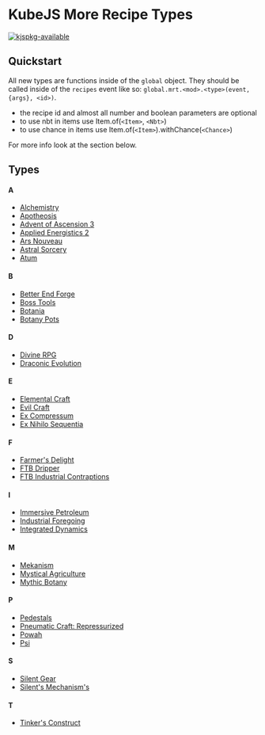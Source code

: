 
# KubeJS More Recipe Types

[![kjspkg-available](https://github-production-user-asset-6210df.s3.amazonaws.com/79367505/250114674-fb848719-d52e-471b-a6cf-2c0ea6729f1c.svg)](https://kjspkglookup.modernmodpacks.site/#more-recipe-types)

## Quickstart

All new types are functions inside of the `global` object. They should be called inside of the `recipes` event like so: `global.mrt.<mod>.<type>(event, {args}, <id>)`. 

- the recipe id and almost all number and boolean parameters are optional
- to use nbt in items use Item.of(`<Item>`, `<Nbt>`)
- to use chance in items use Item.of(`<Item>`).withChance(`<Chance>`)

For more info look at the section below.

## Types

#### A

- [Alchemistry](https://github.com/gcatkjspkgs/kubejs-more-recipe-types/blob/main/docs/alchemistry.md)
- [Apotheosis](https://github.com/gcatkjspkgs/kubejs-more-recipe-types/blob/main/docs/apotheosis.md)
- [Advent of Ascension 3](https://github.com/gcatkjspkgs/kubejs-more-recipe-types/blob/main/docs/aoa3.md)
- [Applied Energistics 2](https://github.com/gcatkjspkgs/kubejs-more-recipe-types/blob/main/docs/appliedenergistics2.md)
- [Ars Nouveau](https://github.com/gcatkjspkgs/kubejs-more-recipe-types/blob/main/docs/ars_nouveau.md)
- [Astral Sorcery](https://github.com/gcatkjspkgs/kubejs-more-recipe-types/blob/main/docs/astralsorcery.md)
- [Atum](https://github.com/gcatkjspkgs/kubejs-more-recipe-types/blob/main/docs/atum.md)

#### B

- [Better End Forge](https://github.com/gcatkjspkgs/kubejs-more-recipe-types/blob/main/docs/betterendforge.md)
- [Boss Tools](https://github.com/gcatkjspkgs/kubejs-more-recipe-types/blob/main/docs/boss_tools.md)
- [Botania](https://github.com/gcatkjspkgs/kubejs-more-recipe-types/blob/main/docs/botania.md)
- [Botany Pots](https://github.com/gcatkjspkgs/kubejs-more-recipe-types/blob/main/docs/botanypots.md)

#### D

- [Divine RPG](https://github.com/gcatkjspkgs/kubejs-more-recipe-types/blob/main/docs/divinerpg.md)
- [Draconic Evolution](https://github.com/gcatkjspkgs/kubejs-more-recipe-types/blob/main/docs/draconicevolution.md)

#### E

- [Elemental Craft](https://github.com/gcatkjspkgs/kubejs-more-recipe-types/blob/main/docs/elementalcraft.md)
- [Evil Craft](https://github.com/gcatkjspkgs/kubejs-more-recipe-types/blob/main/docs/evilcraft.md)
- [Ex Compressum](https://github.com/gcatkjspkgs/kubejs-more-recipe-types/blob/main/docs/excompressum.md)
- [Ex Nihilo Sequentia](https://github.com/gcatkjspkgs/kubejs-more-recipe-types/blob/main/docs/exnihilosequentia.md)

#### F

- [Farmer's Delight](https://github.com/gcatkjspkgs/kubejs-more-recipe-types/blob/main/docs/farmersdelight.md)
- [FTB Dripper](https://github.com/gcatkjspkgs/kubejs-more-recipe-types/blob/main/docs/ftbdripper.md)
- [FTB Industrial Contraptions](https://github.com/gcatkjspkgs/kubejs-more-recipe-types/blob/main/docs/ftbic.md)

#### I

- [Immersive Petroleum](https://github.com/gcatkjspkgs/kubejs-more-recipe-types/blob/main/docs/immersivepetroleum.md)
- [Industrial Foregoing](https://github.com/gcatkjspkgs/kubejs-more-recipe-types/blob/main/docs/industrialforegoing.md)
- [Integrated Dynamics](https://github.com/gcatkjspkgs/kubejs-more-recipe-types/blob/main/docs/integrateddynamics.md)

#### M

- [Mekanism](https://github.com/gcatkjspkgs/kubejs-more-recipe-types/blob/main/docs/mekanism.md)
- [Mystical Agriculture](https://github.com/gcatkjspkgs/kubejs-more-recipe-types/blob/main/docs/mysticalagriculture.md)
- [Mythic Botany](https://github.com/gcatkjspkgs/kubejs-more-recipe-types/blob/main/docs/mythicbotany.md)

#### P

- [Pedestals](https://github.com/gcatkjspkgs/kubejs-more-recipe-types/blob/main/docs/pedestals.md)
- [Pneumatic Craft: Repressurized](https://github.com/gcatkjspkgs/kubejs-more-recipe-types/blob/main/docs/pneumaticcraft.md)
- [Powah](https://github.com/gcatkjspkgs/kubejs-more-recipe-types/blob/main/docs/powah.md)
- [Psi](https://github.com/gcatkjspkgs/kubejs-more-recipe-types/blob/main/docs/psi.md)

#### S

- [Silent Gear](https://github.com/gcatkjspkgs/kubejs-more-recipe-types/blob/main/docs/silentgear.md)
- [Silent's Mechanism's](https://github.com/gcatkjspkgs/kubejs-more-recipe-types/blob/main/docs/silents_mechanisms.md)

#### T

- [Tinker's Construct](https://github.com/gcatkjspkgs/kubejs-more-recipe-types/blob/main/docs/tconstruct.md)